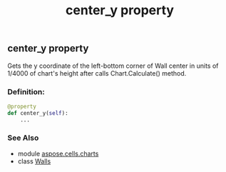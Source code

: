 ﻿---
title: center_y property
second_title: Aspose.Cells for Python via .NET API References
description: 
type: docs
weight: 100
url: /aspose.cells.charts/walls/center_y/
is_root: false
---

## center_y property


Gets the y coordinate of the left-bottom corner of Wall center in units of 1/4000 of chart's height after calls Chart.Calculate() method.
### Definition:
```python
@property
def center_y(self):
    ...
```

### See Also
* module [aspose.cells.charts](../../)
* class [Walls](/cells/python-net/aspose.cells.charts/walls)
